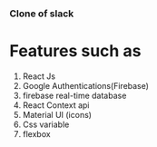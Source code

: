 ### Clone of slack

# Features such as
1. React Js
2. Google Authentications(Firebase)
3. firebase real-time database
4. React Context api
5. Material UI (icons)
6. Css variable
7. flexbox
